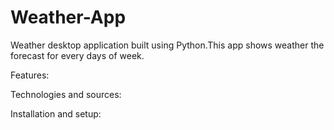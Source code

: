 # Weather-App
Weather desktop application built using Python.This app shows weather the forecast for every days of week.

Features:

Technologies and sources:

Installation and setup:
